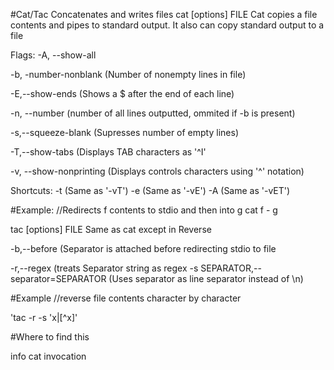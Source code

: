 #Cat/Tac
Concatenates and writes files 
cat [options] FILE
Cat copies a file contents and pipes to standard output.
It also can copy standard output to a file 

Flags:
-A, --show-all

-b, -number-nonblank (Number of nonempty lines in file)

-E,--show-ends (Shows a $ after the end of each line) 

-n, --number (number of all lines outputted, ommited if -b is present)

-s,--squeeze-blank (Supresses number of empty lines)

-T,--show-tabs (Displays TAB characters as '^I' 

-v, --show-nonprinting (Displays controls characters using '^' notation)

Shortcuts:
-t (Same as '-vT') -e (Same as '-vE') -A (Same as '-vET')

#Example:
//Redirects f contents to stdio and then into g
cat f - g

tac [options] FILE
Same as cat except in Reverse

-b,--before (Separator is attached before redirecting stdio to file

-r,--regex (treats Separator string as regex
-s SEPARATOR,--separator=SEPARATOR (Uses separator as line separator instead of \n)


#Example 
//reverse file contents character by character

'tac -r -s 'x\|[^x]'

#Where to find this

info cat invocation

